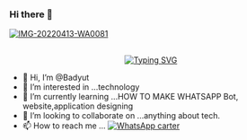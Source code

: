 ### Hi there 👋
<a href="https://imgbb.com/"><img src="https://i.ibb.co/zfNdhHn/IMG-20220413-WA0081.jpg" alt="IMG-20220413-WA0081" border="0"></a>

## <!-- Typing SVG -->
<p align="center">
    <a href="https://github.com/Fadilzain">
        <img
        src="https://readme-typing-svg.herokuapp.com?size=30&width=800&lines=✌️+Hi+am+Badyut+and+Still+learning+𝙾𝚏;how+to+deploy+and+create;best+regards+kingsley+plz+follow+And+we+should;work+together+on+More+Things🤖✌️."
            alt="Typing SVG"
        />
    </a>
</p>

- 👋 Hi, I’m @Badyut
- 👀 I’m interested in ...technology
- 🌱 I’m currently learning ...HOW TO MAKE WHATSAPP Bot, website,application designing
- 💞️ I’m looking to collaborate on ...anything about tech. 
- 📫 How to reach me ... [![WhatsApp carter](https://img.shields.io/badge/WhatsApp-25D366?style=for-the-badge&logo=whatsapp&logoColor=white)](https://wa.me/263713220803) 

<!--
**Badyut/badyut** is a ✨ _special_ ✨ repository because its `README.md` (this file) appears on your GitHub profile.
